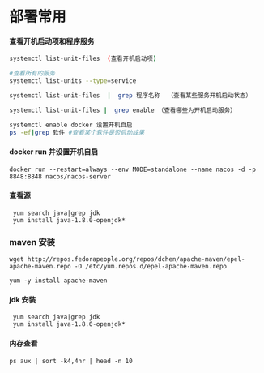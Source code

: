 # 部署常用

#### 查看开机启动项和程序服务
```sh
systemctl list-unit-files  (查看开机启动项)

#查看所有的服务
systemctl list-units --type=service

systemctl list-unit-files  |  grep 程序名称  （查看某些服务开机启动状态）

systemctl list-unit-files |  grep enable （查看哪些为开机启动服务）

systemctl enable docker 设置开机自启
ps -ef|grep 软件 #查看某个软件是否启动成果
```

#### docker run 并设置开机自启

```
docker run --restart=always --env MODE=standalone --name nacos -d -p 8848:8848 nacos/nacos-server
```

#### 查看源

```
 yum search java|grep jdk
 yum install java-1.8.0-openjdk*
```

### maven 安装

```
wget http://repos.fedorapeople.org/repos/dchen/apache-maven/epel-apache-maven.repo -O /etc/yum.repos.d/epel-apache-maven.repo

yum -y install apache-maven
```

#### jdk 安装

```
 yum search java|grep jdk
 yum install java-1.8.0-openjdk*
```
#### 内存查看

```shell
ps aux | sort -k4,4nr | head -n 10
```






